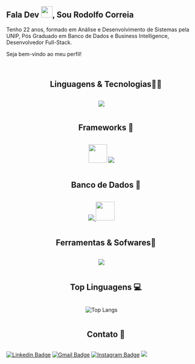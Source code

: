 

## Fala Dev <img src="https://raw.githubusercontent.com/aemmadi/aemmadi/master/wave.gif" width="30px">, Sou Rodolfo Correia
Tenho 22 anos, formado em Análise e Desenvolvimento de Sistemas pela UNIP, Pós Graduado em Banco de Dados e Business Intelligence, Desenvolvedor Full-Stack.

Seja bem-vindo ao meu perfil!

##
<div id="user-content-toc">
  <ul align="center">
    <summary><h2 style="display: inline-block">Linguagens & Tecnologias👨‍💻</h2></summary>
  </ul>
</div>
<p align="center">
  <a href="https://skillicons.dev">
<img  src="https://skillicons.dev/icons?i=typescript,html,css,sass,javascript,jquery,cs,php,nodejs&perline=10"/>
  </a>
</p>

<div id="user-content-toc">
  <ul align="center">
    <summary><h2 style="display: inline-block">Frameworks 🚀</h2></summary>
  </ul>
</div>
<p align="center">  <img src="https://img.uxwing.com/wp-content/themes/uxwing/download/brands-social-media/ionic-icon.png" width="49"/>  <a href="https://skillicons.dev">  <img src="https://skillicons.dev/icons?i=angular,bootstrap,nest,vue&perline=14"/> </a> </p>

<div id="user-content-toc">
  <ul align="center">
    <summary><h2 style="display: inline-block">Banco de Dados 💾</h2></summary>
  </ul>
</div>
<p align="center">   <a href="https://skillicons.dev">
 <img src="https://skillicons.dev/icons?i=mysql&perline=14"/> </a>
 <img src="https://img.icons8.com/?size=512&id=laYYF3dV0Iew&format=png" width="50"/> </p>

<div id="user-content-toc">
  <ul align="center">
    <summary><h2 style="display: inline-block">Ferramentas & Sofwares🧰</h2></summary>
  </ul>
</div>
<p align="center">   <a href="https://skillicons.dev">
 <img src="https://skillicons.dev/icons?i=vscode,visualstudio,androidstudio,gradle,aws,git,vercel,docker,linux,postman,nginx&perline=11"/> </a> </p>

<div id="user-content-toc">
  <ul align="center">
    <summary><h2 style="display: inline-block">Top Linguagens 💻</h2></summary>
  </ul>
</div>
<div align="center">

![Top Langs](https://github-readme-stats.vercel.app/api/top-langs/?username=rodolfinhoc&layout=donut&card-width=500)

</div>
<div id="user-content-toc">
  <ul align="center">
    <summary><h2 style="display: inline-block">Contato 💬</h2></summary>
  </ul>
</div>

[![Linkedin Badge](https://img.shields.io/badge/-Rodolfo_Correia-blue?style=flat-square&logo=Linkedin&logoColor=white&link=https://www.linkedin.com/in/rodolfo-correia-81331219a/)](https://www.linkedin.com/in/rodolfo-correia-81331219a/) [![Gmail Badge](https://img.shields.io/badge/-Rodolfo_Correia-c14438?style=flat-square&logo=Gmail&logoColor=white&link=mailto:rodolfo.correia02@gmail.com)](mailto:rodolfo.correia02@gmail.com) [![Instagram Badge](https://img.shields.io/badge/-@rodolfinho__c-e4405f?style=flat-square&labelColor=f94877&logo=instagram&logoColor=white&link=https://www.instagram.com/rodolfinho_c/)](https://www.instagram.com/rodolfinho_c/)
[![](https://img.shields.io/github/followers/rodolfinhoc?label=follow&style=social)](https://www.github.com/rodolfinhoc/)
